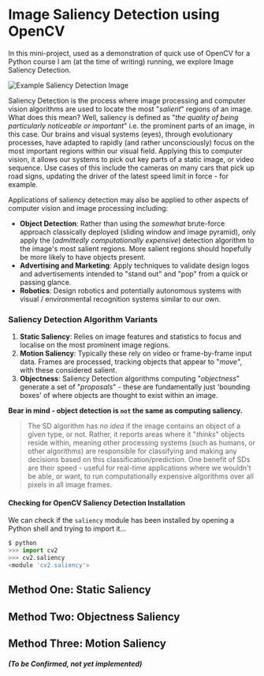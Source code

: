 # Image Saliency Detection using OpenCV
In this mini-project, used as a demonstration of quick use of OpenCV for a Python course I am (at the time of writing) running, we explore Image Saliency Detection.

![Example Saliency Detection Image](https://pyimagesearch.com/wp-content/uploads/2018/07/opencv_saliency_finegrained_players.jpg)

Saliency Detection is the process where image processing and computer vision algorithms are used to locate the most "_salient_" regions of an image. What does this mean? Well, saliency is defined as "_the quality of being particularly noticeable or important_" i.e. the prominent parts of an image, in this case. Our brains and visual systems (eyes), through evolutionary processes, have adapted to rapidly (and rather unconsciously) focus on the most important regions within our visual field. Applying this to computer vision, it allows our systems to pick out key parts of a static image, or video sequence. Use cases of this include the cameras on many cars that pick up road signs, updating the driver of the latest speed limit in force - for example. 

Applications of saliency detection may also be applied to other aspects of computer vision and image processing including: 
* **Object Detection**: Rather than using the _somewhat_ brute-force approach classically deployed (sliding window and image pyramid), only apply the (_admittedly computationally expensive_) detection algorithm to the image's most salient regions. More salient regions should hopefully be more likely to have objects present.
* **Advertising and Marketing**: Apply techniques to validate design logos and advertisements intended to "stand out" and "pop" from a quick or passing glance.
* **Robotics**: Design robotics and potentially autonomous systems with visual / environmental recognition systems similar to our own.

### Saliency Detection Algorithm Variants
1. **Static Saliency**: Relies on image features and statistics to focus and localise on the most prominent image regions.
1. **Motion Saliency**: Typically these rely on video or frame-by-frame input data. Frames are processed, tracking objects that appear to "_move_", with these considered salient.
1. **Objectness**: Saliency Detection algorithms computing "_objectness_" generate a set of "_proposals_" - these are fundamentally just 'bounding boxes' of where objects are thought to exist within an image. 

**Bear in mind - object detection is `not` the same as computing saliency.** 
> The SD algorithm has _no idea_ if the image contains an object of a given type, or not. Rather, it reports areas where it "_thinks_" objects reside within, meaning other processing systems (such as humans, or other algorithms) are responsible for classifying and making any decisions based on this classification/prediction. One benefit of SDs are their speed - useful for real-time applications where we wouldn't be able, or want, to run computationally expensive algorithms over all pixels in all image frames.

#### Checking for OpenCV Saliency Detection Installation
We can check if the `saliency` module has been installed by opening a Python shell and trying to import it...
```python
$ python
>>> import cv2
>>> cv2.saliency
<module 'cv2.saliency'>
```

## Method One: Static Saliency



## Method Two: Objectness Saliency

## Method Three: Motion Saliency 
##### (To be Confirmed, not yet implemented)
